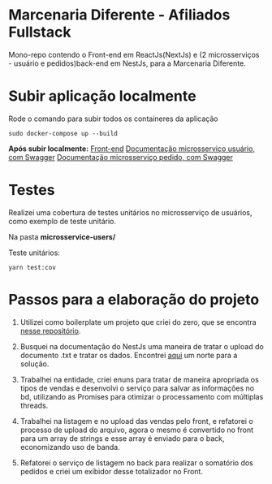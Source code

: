 # Marcenaria Diferente - Afiliados Fullstack
Mono-repo contendo o Front-end em ReactJs(NextJs) e (2 microsserviços - usuário e pedidos)back-end em NestJs, para a Marcenaria Diferente.

# Subir aplicação localmente
Rode o comando para subir todos os containeres da aplicação

```
sudo docker-compose up --build
```
**Após subir localmente:**
[Front-end](http://localhost:3000)
[Documentação microsserviço usuário, com Swagger](http://localhost:3003/api)
[Documentação microsserviço pedido, com Swagger](http://localhost:3333/api)

# Testes
Realizei uma cobertura de testes unitários no microsserviço de usuários, como exemplo de teste unitário.

Na pasta **microsservice-users/**

Teste unitários:
```
yarn test:cov
```

# Passos para a elaboração do projeto
1. Utilizei como boilerplate um projeto que criei do zero, que se encontra [nesse repositório](https://github.com/acristoni/monorepo-front-microsservicos).

2. Busquei na documentação do NestJs uma maneira de tratar o upload do documento .txt e tratar os dados. Encontrei [aqui](https://docs.nestjs.com/techniques/file-upload) um norte para a solução.

3. Trabalhei na entidade, criei enuns para tratar de maneira apropriada os tipos de vendas e desenvolvi o serviço para salvar as informações no bd, utilizando as Promises para otimizar o processamento com múltiplas threads.

4. Trabalhei na listagem e no upload das vendas pelo front, e refatorei o processo de upload do arquivo, agora o mesmo é convertido no front para um array de strings e esse array é enviado para o back, economizando uso de banda.

5. Refatorei o serviço de listagem no back para realizar o somatório dos pedidos e criei um exibidor desse totalizador no Front.

